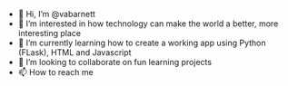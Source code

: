 - 👋 Hi, I’m @vabarnett
- 👀 I’m interested in how technology can make the world a better, more interesting place
- 🌱 I’m currently learning how to create a working app using Python (FLask), HTML and Javascript
- 💞️ I’m looking to collaborate on fun learning projects
- 📫 How to reach me 

<!---
vabarnett/vabarnett is a ✨ special ✨ repository because its `README.md` (this file) appears on your GitHub profile.
You can click the Preview link to take a look at your changes.
--->
